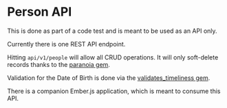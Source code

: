 # Person API

This is done as part of a code test and is meant to be used as an API only.

Currently there is one REST API endpoint.

Hitting `api/v1/people` will allow all CRUD operations. It will only soft-delete records thanks to the [paranoia gem](https://github.com/rubysherpas/paranoia).

Validation for the Date of Birth is done via the [validates_timeliness gem](https://github.com/adzap/validates_timeliness).

There is a companion Ember.js application, which is meant to consume this API.
